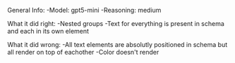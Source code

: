 General Info:
-Model: gpt5-mini
-Reasoning: medium

What it did right:
-Nested groups
-Text for everything is present in schema and each in its own element

What it did wrong:
-All text elements are absolutly positioned in schema but all render on top of eachother
-Color doesn't render